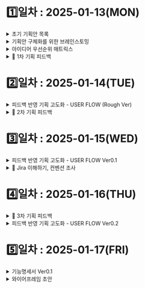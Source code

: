 # 1️⃣일차 : 2025-01-13(MON)
<details>
  <summary>초기 기획안 목록</summary>

| **번호** | **아이디어**    | **기획배경**                                                                                                 | **주요기능**                                                                                           |
|----------|----------------|-------------------------------------------------------------------------------------------------------------|-------------------------------------------------------------------------------------------------------------|
| 1️⃣      | 여행 플래너     | - 해외 여행을 처음 가는 사람<br>- 여행 계획을 짜는 데 어려움이 있는 사람<br>- 혼자 여행을 가기 싫은 사람<br><br>많은 사람들이 여행사의 패키지 상품을 이용하지만, 단점으로는 빡빡한 스케줄, 원치 않는 루트, 같은 패키지를 이용하는 일행 등이 있음.<br>여행을 가고 싶지만 가기 쉽지 않은 사람들을 위해 설계된 서비스. | - 🧑‍🤝‍🧑 **매칭**: 사용자가 원하는 여행 스타일 입력받아 유사한 회원끼리 매칭. 실시간 채팅/화상 통화로 여행 계획 작성 및 템플릿 제공.<br>- 🔍 **기존 패키지 비교**: 여행사 API 활용하여 패키지 비교 기능 제공 (불가능 시 웹 크롤링).<br>- 💬 **커뮤니티 / 피드백**: 후기 공유 및 피드백 제공.<br>- ✈️ **현지 여행사 승인 시스템**: 작성된 일정에 대한 현지 여행사 승인 및 실시간 조정. 예약 및 일정 관리 기능.<br>- 🔔 **알림 시스템**: 진행 상황 알림 제공. |
| 2️⃣      | 비대면 면접     | - 국내 대기업 취업 준비 중인 지원자<br> &nbsp;&nbsp;↳ 지방 거주로 면접 스터디 구하기 어려움<br> &nbsp;&nbsp;↳ 비대면 스터디에서 적극성 부족 및 비효율적인 피드백 과정<br>- 해외 글로벌 IT 기업 취업 준비 중인 지원자<br> &nbsp;&nbsp;↳ 영어로 생각을 명확히 표현하는 데 어려움<br> &nbsp;&nbsp;↳ 글로벌 면접 태도와 답변 방식 정보 부족<br> &nbsp;&nbsp;↳ 라이브 코딩, 알고리즘 인터뷰 미숙 | - 👥 **비대면 면접 스터디**<br> &nbsp;&nbsp;↳ 스터디 모집 및 매칭: 직무, 기술 스택, 경험 조건 기반 그룹 생성<br> &nbsp;&nbsp;↳ 피드백 관리: 채점 템플릿 제공, 답변 텍스트화, 코멘트 추가 및 요약<br> &nbsp;&nbsp;↳ 개인 면접 영상 녹화 및 리뷰<br>- 💻 **라이브 코딩 및 알고리즘 인터뷰 대비**<br> &nbsp;&nbsp;↳ WebIDE 제공, 자료구조 및 알고리즘 연습 환경 제공<br> &nbsp;&nbsp;↳ 텍스트화된 답변으로 스스로 피드백 가능<br>- 🧠 **기출 질문 연습**<br> &nbsp;&nbsp;↳ 질문당 답변 시간 측정<br> &nbsp;&nbsp;↳ AI 기반 답변 평가<br> &nbsp;&nbsp;↳ 답변 저장 및 비교로 발전 과정 확인 가능 |
| 3️⃣      | 원데이클래스    | - 1인 가구 증가로 인한 고립감 해소 필요<br> &nbsp;&nbsp;↳ 혼자 요리하거나 새로운 기술을 배우는 과정에서 느끼는 외로움<br>- 요리 초보자 및 특정 기술 초보자들의 어려움<br> &nbsp;&nbsp;↳ 실시간 피드백 부족으로 인한 학습 효율 저하 | - 🖥️ **실시간 화상 클래스**: 강사와 수강생을 연결하여 실시간 수업 진행<br> &nbsp;&nbsp;↳ 출석 확인, 실시간 퀴즈 및 설문조사 기능 제공<br>- 🔍 **강의 검색 및 추천**: 카테고리별 강의 검색 및 수강생 분석을 통한 맞춤 강의 추천<br>- 🎥 **강의 다시보기**: 수업 녹화 및 후속 질의응답 게시판 제공<br>- 🍳 **요리 세션 관리**: 레시피 공유, 단계별 진행 상황 체크, 실시간 피드백 제공<br>|
| 4️⃣      | 아파트 커뮤니티  | - 1인 가구 증가와 지역 간 소통 부족 문제 해결<br> &nbsp;&nbsp;↳ 입주민 간의 정보 공유 및 문제 해결 지원<br> &nbsp;&nbsp;↳ 아파트 관리 효율성 증대 | - 📢 **공지알림**: 관리자가 전체 공지 작성 및 모든 입주민에게 푸시 알림 발송<br>- 🛒 **커뮤니티 기능**: 중고거래, 자유게시판, 분실물게시판 등 게시판 기능<br> &nbsp;&nbsp;↳ 거주 인증된 사용자 간 안전한 거래 및 후기 작성 가능<br>- 🏠 **생활불편신고**: 층간소음, 주차 문제 등 신고 기능<br> &nbsp;&nbsp;↳ 관리자와의 직접 소통 및 중재 지원<br>- 🤝 **아파트 메이트 매칭**: 비슷한 관심사를 가진 입주민 연결<br>- 📅 **관리자 스케줄 관리**: 점검 일정 등 아파트 관리 일정을 한눈에 확인 가능 |
| 5️⃣      | 방탈출          | - 방탈출 카페를 가고 싶지만 코딩 시험 준비로 바쁜 사용자를 위한 서비스<br> &nbsp;&nbsp;↳ 방탈출을 코딩 문제와 결합하여 학습과 재미를 동시에 제공 | - 🕵️ **실시간 방탈출 게임**: 실시간 화상 통화로 방탈출 진행<br> &nbsp;&nbsp;↳ 사용자가 테마를 골라 문제 해결<br>- 🧩 **코딩 문제 결합**: 방탈출 문제를 코딩 문제로 변환<br> &nbsp;&nbsp;↳ 게임 진행 상황 알림: 진행률, 힌트, 제한 시간 등 제공<br>|
| 6️⃣      | 종토방          | - 종목 토론방의 비효율적 소통 문제 해결<br> &nbsp;&nbsp;↳ 실시간 소통과 비주주로 인한 신뢰 문제 보완 | - 💬 **실시간 채팅 및 화상 회의**: 종목에 대한 실시간 토론 및 의견 교환<br>- 📈 **실시간 캔들 차트 제공**: 채팅과 차트를 동시 제공하여 논의 시각화<br>- 🛡️ **주주 인증 및 평단가 표시**: 주주 인증을 통해 신뢰성 확보 및 개인화된 정보 제공<br>- 🌐 **WebRTC 및 Koscom API 활용**: 실시간 채팅과 캔들 차트 구현<br>- 🔗 **증권사 오픈 API 연동**: 주주 인증 및 평단가 데이터 확보 |




</details>

<details>
  <summary>기획안 구체화를 위한 브레인스토밍</summary>

| **번호** | **아이디어**    | **브레인스토밍**                                                                                           |
|----------|----------------|-------------------------------------------------------------------------------------------------------------|
| 1️⃣      | 여행 플래너     |![image-1.png](./image-1.png)  |
| 2️⃣      | 비대면 면접     |![image-2.png](./image-2.png)|
| 3️⃣      | 원데이클래스    |![image-3.png](./image-3.png)|
| 4️⃣      | 아파트 커뮤니티  |![image-4.png](./image-4.png) |
| 5️⃣      | 방탈출          |![image-6.png](./image-6.png) |
| 6️⃣      | 종토방          |![image-5.png](./image-5.png) |
</details>

<details>
  <summary>아이디어 우선순위 매트릭스</summary>
  ![image.png](./image.png)
</details>

<details>
  <summary>📌 1차 기획 피드백</summary>

| **번호** | **아이디어**    | **피드백**                                                                                           |
|----------|----------------|-------------------------------------------------------------------------------------------------------------|
| 1️⃣      | 여행 플래너     | 여행 스케줄 만드는 프로젝트는 많이 있었음<br>굳이 화상 회의일 필요가 있을까 싶음?<br>여행 계획을 하는 인원과 다 모이는 인원은 다름<br>사용자가 하는 일이 많음<br>경매 구현 어려움(프론트, 백엔드 단 둘 다…)<br>UI제공, 편의 기능 제공할 것이 많기 때문에 할 일이 많음<br>위화감을 느끼는 부분<br>여행사가 조인을 할까?<br>여행사가 해외 여행이 싼 이유가 있음 → 전세기!<br>전세기에 맞춰서 인원을 뽑아두기 때문에 여행이 싼 것임<br>비행 일정이 들어가면 쉽지 않을 것<br>여행사에도 돈이 되어야 함.<br>여행사에게 최소한의 제약 조건을 걸어서 손실을 최소화 시켜야 함.<br>항공편 검색 기능을 추가하는 것도 좋은 방법.<br>지금까지는 없던 아이디어다!<br>스케일이 크다. 해볼 건 많음<br>step 3과 step 4 부분의 구체적인 뒷 받침 근거가 더 필요할 것으로 보임.<br>이를 통해 step 5를 더 구체화? 할 필요도 있을 것.<br>AI 스캐줄러를 더 고도화해서 사용해보면 좋지 않을까 - 퍼플렉시티?<br>프론트엔드 단에서 난이도가 높음. 물론 백엔드도 높음. 아무튼 높음.<br>챗봇 질의응답 등등 아무 AI 기술들을 많이 넣는 게 좋을 것 같다.<br>해외 장소 데이터의 접근성이 낮다. 국내, 국외를 딱 정해서 하는게 좋다. |
| 2️⃣      | 비대면 면접     | 한 100팀 정도 나온 아이디어<br>면접의 질문과 답변 섹션 나누고 ai 분석함.<br>백화사전처럼 카테고리화하여 검색할 수 있게 함.<br>앞으로 살을 붙이면서 우리만의 색깔이 있다면 뭐……. |
| 3️⃣      | 원데이클래스    | 쓰레기 통 행…………………………. <br>뭐든 할 수 있는 건 별로 추천 안 함<br>범용적으로 나와있는 서비스는 많기 때문에 차별화하려면 특화해서 제한을 두고 해당 분야에서만 필요로 하는 기능 추가하기 |
| 4️⃣      | 아파트 커뮤니티  | 활성화가 잘 안됨<br>요즘은 내 근처에 누가 사는지 알고 싶지 않아 함<br>신도시, 아이가 있는 가정은 가능할지도..?<br>포인트제를 하는 것이 좋을 수도 안좋을 수도 있음. 활성화되어있는 상태라면 좋지 않을까?정도 |
| 5️⃣      | 방탈출          | 게임한다고 평가 안좋은거 아님<br>html로만 화면 구성해도 상관 X<br>어떤 문제를 내서 어떻게 책정?<br>방을 대체 몇 개를 만들어야 함?<br>너무 노가다<br>한 번하고 말 게임은 만들지 마라 |
| 6️⃣      | 종토방          | API 연동이 가능할까?<br>사업자들만 사용 가능 함<br>마이데이터 규약에 맞춰서 백엔드를 개발함<br>유튜버들 돈 잘 벌고 있는데 굳이 종토방와서 그러고 있을까?<br>할 게 마당치가 않다.<br>주식은 키움 증권, 코인은 업비트 api 많이 사용함<br>자동매매는 가능함, 혹은 추천만 하고 끝내는 팀도 있었다.<br>이것도 AI 기능들이 많이 들어가는 것이 좋을 것 같다.<br>틀려도 딱히 큰 문제가 되지 않기 때문에. |




</details>

# 2️⃣일차 : 2025-01-14(TUE)
<details>
  <summary>피드백 반영 기획 고도화 - USER FLOW (Rough Ver)</summary>

  ⚠️ 현재 문서는 User Flow의 초기 초안(Rough Ver)입니다.
추후 피드백을 반영하여 상세화 및 고도화 작업이 진행될 예정입니다.


  | **번호** | **메인 기능**            | **User Flow**                           |
|----------|-----------------------|---------------------------------------|
| 1️⃣      | 로그인/로그아웃         | 추가적인 고도화 필요 |
| 2️⃣      | 여행 메이트 찾기        | ![image-7.png](./image-7.png)|
| 3️⃣      | 여행 계획 세우기        | ![image-8.png](./image-8.png)|
| 4️⃣      | 여행사 계획 제안받기    | 추가적인 고도화 필요 |
| 5️⃣      | 여행자-사용자 조율      | 추가적인 고도화 필요 |
| 6️⃣      | 결제, 여행 실행         | 추가적인 고도화 필요 |
| 7️⃣      | 여행 후기              | 추가적인 고도화 필요 |

</details>

<details>
  <summary>📌 2차 기획 피드백</summary>
  
### **1️⃣ 전체 프로세스**

✅ 현재 기획된 프로세스는 괜찮음

✅ 사용자(여행자)가 모든 것을 직접 기획하는 방식이 아니므로 접근성이 좋음

---

### **2️⃣ 여행사 편집 화면 필요**

✅ 여행사 측에서 직접 일정을 편집할 수 있는 화면 필요

✅ 여행사가 고객 맞춤형 패키지를 구성할 수 있어야 함

---

### **3️⃣ 항공권 관련 문제 해결**

✅ 비행기 표 예매 여부를 필터링하는 기능 필요

✅ API 연동을 통해 항공편이 있는지 없는지 확인할 수 있어야 함

---

### **4️⃣ 수익 모델**

✅ 여행사로부터 중간 수수료를 받는 방식 고려

✅ 수수료를 받으면 책임도 따라오므로 정책을 명확하게 설정해야 함

---

### **5️⃣ 여행사 최소 인원 기준 조사 필요**

✅ 여행사가 패키지 상품을 제공할 최소 인원이 필요함

✅ 보통 패키지 여행은 **최소 8명~20명 이상**이 일반적 → 기준 확인 필요

✅ 최소 인원에 따라 가격 변동 가능

---

### **6️⃣ 여행사의 기존 패키지 상품 연동 여부**

✅ 여행사의 실제 패키지 상품을 플랫폼에 표시하는 기능 고려

✅ 하지만 API 연동이 어려울 수 있음

---

### **7️⃣ 가족 단위 여행 고려**

✅ 가족 단위 (예: 4인) 여행을 고려한 기능 추가 필요

---

### **8️⃣ 예약금 결제 방식**

✅ **카카오페이 API** 활용해 우리 측으로 결제하는 방식 가능

✅ 예약금은 여행사의 제안을 확정한 뒤에 받아야 함

---

### **9️⃣ 여행 기획 요소 – 필수 vs 선택**

✅ 필수 일정만 포함할지, 추가 선택 옵션(A+α)을 줄 것인지 고민 필요

✅ 단순 정량적 정보(날짜, 인원)뿐만 아니라 정성적 요소(여행 스타일)도 반영 필요

---

### **🔟 사용자 추천 시스템**

✅ 기존 사용자들이 기획했던 여행 일정을 추천하는 기능 추가 고려

---

### **1️⃣1️⃣ 공동 작업 필수 추가**

✅ 여러 명이 함께 여행 기획을 할 수 있도록 공동 작업 기능 필수 추가

---

### **1️⃣2️⃣ 자유도 조절 필요**

✅ 완전 자유로운 입력 방식보다는 **템플릿 기반 기획**이 더 적절할 듯

✅ 일정과 조건을 정형화해야 지표 신뢰도가 높아짐

✅ 자유도는 일정 코멘트 정도로 제한하는 것이 적절

---

### **1️⃣3️⃣ 탈주자(이탈 인원)에 대한 정책 필요**

✅ 예약금은 여행사 제안 확정 후 받아야 함

✅ 여행 인원이 중간에 빠졌을 때 남은 인원은 어떻게 처리할지 정책 필요

---

### **1️⃣4️⃣ 여행사와 고객 간의 소통 방식 결정**

✅ 여행사와 고객 간의 소통을 우리 플랫폼 내에서만 할 것인지 결정 필요

✅ 직접 연락을 허용할 경우, 플랫폼 역할이 줄어들 수 있음

---

### **1️⃣5️⃣ 법적 책임 문제**

✅ 중개 플랫폼이므로, 당근마켓처럼 수수료 없이 중개만 할 수도 있음

✅ 하지만 수수료를 받을 경우 중개 책임이 커짐 → 명확한 정책 수립 필요

---

### **1️⃣6️⃣ 기존 여행사 정책 참고**

✅ 기존 여행사들의 정책을 조사하고, 비슷한 방향으로 가면 문제 최소화 가능

---

### **1️⃣7️⃣ 음성 기반 기능 고려**

✅ 여행 일정 기획 과정에서 음성 입력이나 음성 지원 기능 추가 가능

---

## **📌 결론 – 핵심 개선 방향**

1. **여행사 편집 화면 추가** → 여행사가 직접 일정을 조정할 수 있어야 함
2. **항공권 API 필터링** → 이용 가능한 항공편만 표시하도록 개선
3. **최소 인원 정책 조사** → 몇 명 이상이어야 여행사가 패키지를 제공할지 확인
4. **수익 모델 명확화** → 여행사 수수료 방식 정의 및 책임 문제 해결
5. **탈주자 정책 마련** → 예약 확정 후 빠지는 인원 처리 방안 마련
6. **공동 작업 & 추천 기능 추가** → 여러 명이 함께 기획 가능, 기존 일정 추천
7. **자유도 조절 & 템플릿화** → 지표 신뢰도를 위해 일정 작성 형식 정형화
8. **여행사와 고객 간 소통 방식 결정** → 플랫폼 내 소통만 허용할지 여부 결정
</details>

# 3️⃣일차 : 2025-01-15(WED)
<details>
  <summary>피드백 반영 기획 고도화 - USER FLOW Ver0.1</summary>

  ⚠️ 상세화 및 고도화 작업이 진행 중입니다.

  | **번호** | **메인 기능**            | **User Flow**                           |
|----------|-----------------------|---------------------------------------|
| 1️⃣      | 로그인/로그아웃         | ![image-11.png](./image-11.png) |
| 2️⃣      | 여행 메이트 찾기        | ![image-9.png](./image-9.png)|
| 3️⃣      | 여행 계획 세우기        | ![image-10.png](./image-10.png) |
| 4️⃣      | 여행사 계획 제안받기(고객) | ![image-12.png](./image-12.png) |
| 5️⃣      | 여행사 계획 제안받기(여행사) | ⚠️추가적인 고도화 필요 |
| 6️⃣      | 여행자-사용자 조율(고객) |![image-13.png](./image-13.png) |
| 7️⃣      | 여행자-사용자 조율(여행사) | ![image-14.png](./image-14.png) |
| 8️⃣      | 결제, 여행 실행         | ⚠️추가적인 고도화 필요 |
| 9️⃣      | 여행 후기              | ⚠️추가적인 고도화 필요 |

</details>

<details>
  <summary>🚀 Jira 이해하기, 컨벤션 조사</summary>

### 1. **이슈 유형 및 구조**🗂️

- **에픽(Epic)**: 여러 스프린트에 걸쳐 진행되는 큰 단위의 업무로, 주요 기능이나 프로젝트의 큰 틀을 나타냅니다.

- **스토리(Story)**: 사용자 관점에서의 기능 요구사항으로, 에픽을 구성하는 작은 단위의 작업입니다.

- **작업(Task)**: 기술적 또는 관리적인 업무를 지칭하며, 스토리와는 별개로 독립적인 작업을 나타냅니다.

- **버그(Bug)**: 시스템에서 발견된 결함이나 오류를 추적하고 관리하기 위한 이슈 유형입니다.

- **하위 작업(Sub-task)**: 스토리나 작업의 세부 작업으로, 더 작은 단위로 업무를 분할하여 관리할 때 사용합니다.

### 2. **이슈 작성 가이드라인**✍️

- **에픽**: 프로젝트의 큰 목표를 나타내며, `[파트] 기능` 형식으로 작성합니다. 예를 들어, `[Backend] 사용자 관리` 또는 `[Frontend] 페이지 개발`과 같이 명시합니다.

- **스토리**: 사용자 관점에서 작성하며, "사용자로서 나는 ~하고 싶다" 형식으로 기술합니다. 예를 들어, "사용자는 이메일로 로그인할 수 있어야 한다."와 같이 작성합니다.

- **작업**: 기술적 또는 관리적 업무를 구체적으로 작성하며, 예를 들어, `[Docker 학습] 문서 작업 진행`과 같이 명시합니다.

### 3. **이슈 상태 및 워크플로우**🔄

- **상태 정의**:
  - **할 일(To Do)**: 작업이 아직 시작되지 않은 상태.
  - **진행 중(In Progress)**: 작업이 진행되고 있는 상태.
  - **검토 중(In Review)**: 작업이 완료되어 검토 중인 상태.
  - **완료(Done)**: 작업이 최종 완료된 상태.

- **워크플로우 규칙**: 각 상태는 순차적으로 진행되며, 상태 전환 시 건너뛰기 없이 다음 단계로 이동하는 것을 원칙으로 합니다.

### 4. **스프린트 관리**⏱️

- **스프린트 주기**: 일반적으로 1주일 단위로 진행하며, 팀의 상황에 따라 조정될 수 있습니다.

- **스토리 포인트 할당**: 팀원별로 스프린트당 40 포인트를 기준으로 하며, 하루에 8포인트(8시간)를 할당하는 방식입니다.

**참고 자료:**📚

- [프로젝트 잘하는 팀의 비법, JIRA(지라) 사용 가이드](https://sam-repository.tistory.com/16)

- [JIRA Convention](https://upsw-p.tistory.com/25)

- [크몽 데이터 팀 프로젝트 관리 방법](https://blog.kmong.com/%ED%81%AC%EB%AA%BD-%EB%8D%B0%EC%9D%B4%ED%84%B0-%ED%8C%80-%ED%94%84%EB%A1%9C%EC%A0%9D%ED%8A%B8-%EA%B4%80%EB%A6%AC-%EB%B0%A9%EB%B2%95-abe1ec833025)

- [Jira 도입기 ( + 회고)](https://jaehee1007.tistory.com/181)

</details>

# 4️⃣일차 : 2025-01-16(THU)
<details>

<summary>📌 3차 기획 피드백</summary>

### **1️⃣ 사용자 개인정보 관리**     

✅ 사용자의 여권 번호 등의 개인 정보를 입력받아아야 함.<br>
✅ 사용자 개인정보는 암호화 방식으로 철저히 관리.<br>
✅ 여행 참여자 전원의 개인정보 수집 및 보관 절차를 명확히 정의할 필요 있음. <br>

---

### **2️⃣ 여행 계획 프로세스**

✅ 방장의 의견 제출 시점 불명확<br>
✅ 방장이 의견을 제출해야 하는 시점을 명확히 정의하고 프로세스화 필요.<br>
✅ 채팅 시작 요건 간소화<br>
✅ 최소 인원 없이 채팅을 즉시 시작 가능하게 하며, 채팅 기록을 휘발성이 아닌 형태로 제공해 나중에 참여한 사용자도 기록 확인 가능<br>
✅ 퇴장한 사용자의 의견 처리<br>
✅ 의견 제출자가 퇴장한 경우에 대한 정책 마련 필요.<br>

---

### **3️⃣ 계획 제안 및 Q&A 관리**

✅ 사용자가 여행사에 계획을 제안한 후, 여행사가 사용자의 Q&A에 대한 내용을 수정하지 못하는 문제 검토.<br>
✅ 여행사와 사용자가 Q&A를 통해 계획에 대해 자유롭게 소통할 수 있는 기능 보완.<br>

---

### **4️⃣ 여행사 주도 모집**

✅ 여행사가 여행 모임을 독점적으로 만들 수 있는 기능 제공.<br>
✅ 플랫폼이 여행사 독점 모집 기능을 지원할 수 있도록 정책 수립.<br>

---

### **5️⃣ 패키지 확정 후 소통 및 변경 관리**

✅ 패키지 확정 이후에도 자잘한 변경 사항이 가능하도록 소통 창구 제공.<br>
✅ 기존 투표 기능이나 채팅을 활용하여 수정 사항을 논의하고 반영할 수 있는 방안 검토.<br>

---

### **6️⃣ 유연한 정책 및 참가자 모집**

✅ 정책의 경직성 완화 필요.<br>
✅ 마감 임박, 진행 중, 입찰 중 등 다양한 상태를 표시하여 참여 가능성을 열어두기.<br>

---
</details>

<details>
  <summary>피드백 반영 기획 고도화 - USER FLOW Ver0.2</summary>

  ⚠️ 피드백 반영이 필요합니다.

  | **번호** | **메인 기능**            | **User Flow**                           |
|----------|-----------------------|---------------------------------------|
| 1️⃣      | 로그인/로그아웃         | ![image-15.png](./image-15.png) |
| 2️⃣      | 여행 메이트 찾기        | ![image-16.png](./image-16.png) |
| 3️⃣      | 여행 계획 세우기        | ![image-17.png](./image-17.png) |
| 4️⃣      | 여행사 계획 제안받기(고객) | ![image-18.png](./image-18.png) |
| 5️⃣      | 여행사 계획 제안받기(여행사) | ![image-19.png](./image-19.png) |

</details>



# 5️⃣일차 : 2025-01-17(FRI)
<details>
  <summary>기능명세서 Ver0.1</summary>
![image-20.png](./image-20.png)
![image-21.png](./image-21.png)
![image-22.png](./image-22.png)
![image-23.png](./image-23.png)
![image-24.png](./image-24.png)
![image-25.png](./image-25.png)
</details>

<details>
  <summary>와이어프레임 초안</summary>

- **링크**: [Figma 와이어프레임 초안](https://www.figma.com/design/Y6gwYWBepPRNpY430a2Z3N/%EC%9A%B0%EB%81%BC%EB%81%BC!?node-id=84-2&t=FpOKamSrJTqRuCBu-1)
![image-26.png](./image-26.png)

</details>
